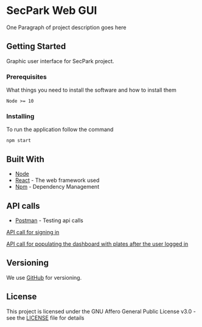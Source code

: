 # SecPark Web GUI

One Paragraph of project description goes here

## Getting Started

Graphic user interface for SecPark project.

### Prerequisites

What things you need to install the software and how to install them

```
Node >= 10
```

### Installing

To run the application follow the command

```
npm start
```

## Built With

* [Node](https://nodejs.org/en/)
* [React](https://reactjs.org/) - The web framework used
* [Npm](https://www.npmjs.com/) - Dependency Management

## API calls
* [Postman](https://www.getpostman.com/) - Testing api calls

[API call for signing in](https://github.com/closedopensource/SecParkWebGUI/blob/8144eb11d60117263b2e5f9b5768356ad36e539f/src/actions/index.js#L13)

[API call for populating the dashboard with plates after the user logged in](https://github.com/closedopensource/SecParkWebGUI/blob/8144eb11d60117263b2e5f9b5768356ad36e539f/src/components/Parklist.js#L16)

## Versioning

We use [GitHub](http://semver.org/) for versioning.

## License

This project is licensed under the GNU Affero General Public License v3.0 - see the [LICENSE](LICENSE) file for details
